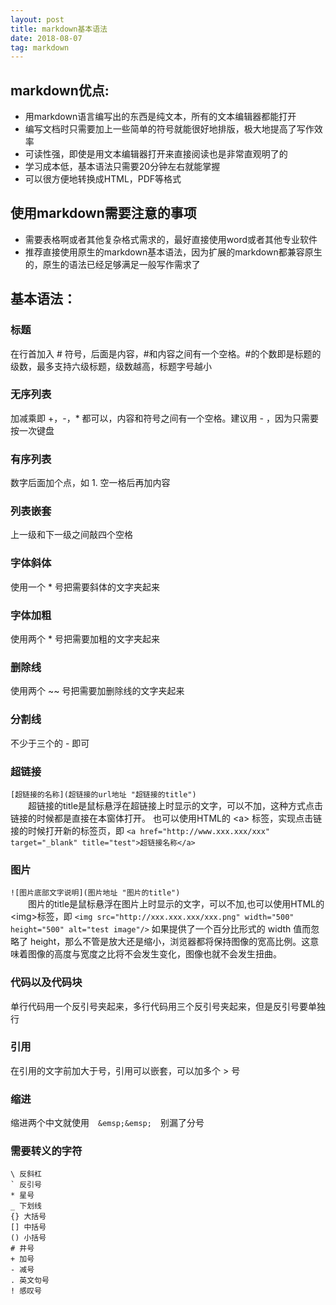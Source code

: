 ```yaml
---
layout: post
title: markdown基本语法
date: 2018-08-07
tag: markdown
---
```


## markdown优点:    
- 用markdown语言编写出的东西是纯文本，所有的文本编辑器都能打开
- 编写文档时只需要加上一些简单的符号就能很好地排版，极大地提高了写作效率
- 可读性强，即使是用文本编辑器打开来直接阅读也是非常直观明了的
- 学习成本低，基本语法只需要20分钟左右就能掌握
- 可以很方便地转换成HTML，PDF等格式

## 使用markdown需要注意的事项
- 需要表格啊或者其他复杂格式需求的，最好直接使用word或者其他专业软件
- 推荐直接使用原生的markdown基本语法，因为扩展的markdown都兼容原生的，原生的语法已经足够满足一般写作需求了

## 基本语法：   

### 标题
在行首加入 \# 符号，后面是内容，\#和内容之间有一个空格。\#的个数即是标题的级数，最多支持六级标题，级数越高，标题字号越小

### 无序列表
加减乘即 +，-，* 都可以，内容和符号之间有一个空格。建议用 - ，因为只需要按一次键盘

### 有序列表
数字后面加个点，如 1. 空一格后再加内容

### 列表嵌套
上一级和下一级之间敲四个空格

### 字体斜体
使用一个 * 号把需要斜体的文字夹起来

### 字体加粗
使用两个 * 号把需要加粗的文字夹起来

### 删除线
使用两个 ~~ 号把需要加删除线的文字夹起来

### 分割线
不少于三个的 - 即可

### 超链接
`[超链接的名称](超链接的url地址 "超链接的title")`    
&emsp;&emsp;超链接的title是鼠标悬浮在超链接上时显示的文字，可以不加，这种方式点击链接的时候都是直接在本窗体打开。
也可以使用HTML的 \<a\> 标签，实现点击链接的时候打开新的标签页，即 `<a href="http://www.xxx.xxx/xxx" target="_blank" title="test">超链接名称</a>`

### 图片
`![图片底部文字说明](图片地址 "图片的title")`    
&emsp;&emsp;图片的title是鼠标悬浮在图片上时显示的文字，可以不加,也可以使用HTML的\<img\>标签，即 `<img src="http://xxx.xxx.xxx/xxx.png" width="500" height="500" alt="test image"/>`
如果提供了一个百分比形式的 width 值而忽略了 height，那么不管是放大还是缩小，浏览器都将保持图像的宽高比例。这意味着图像的高度与宽度之比将不会发生变化，图像也就不会发生扭曲。    

### 代码以及代码块
单行代码用一个反引号夹起来，多行代码用三个反引号夹起来，但是反引号要单独行

### 引用
在引用的文字前加大于号，引用可以嵌套，可以加多个 > 号

### 缩进
缩进两个中文就使用&emsp;`&emsp;&emsp;`&emsp;别漏了分号

### 需要转义的字符
```
\ 反斜杠 
` 反引号 
* 星号 
_ 下划线 
{} 大括号 
[] 中括号 
() 小括号 
# 井号 
+ 加号 
- 减号 
. 英文句号 
! 感叹号
```
